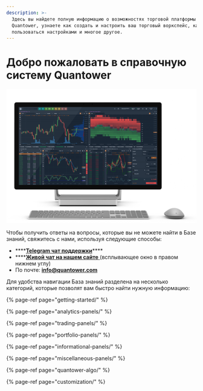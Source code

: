 ```yaml
---
description: >-
  Здесь вы найдете полную информацию о возможностях торговой платформы
  Quantower, узнаете как создать и настроить ваш торговый воркспейс, как
  пользоваться настройками и многое другое.
---
```


# Добро пожаловать в справочную систему Quantower

![](.gitbook/assets/main-workspace-for-help.png)

Чтобы получить ответы на вопросы, которые вы не можете найти в Базе знаний, свяжитесь с нами, используя следующие способы:

* \*\*\*\*[**Telegram чат поддержки**](https://t.me/quantower)\*\*\*\*
* \*\*\*\*[**Живой чат на нашем сайте** ](https://www.quantower.com/)\(всплывающее окно в правом нижнем углу\)
* По почте:  **info@quantower.com**

Для удобства навигации База знаний разделена на несколько категорий, которые позволят вам быстро найти нужную информацию:

{% page-ref page="getting-started/" %}

{% page-ref page="analytics-panels/" %}

{% page-ref page="trading-panels/" %}

{% page-ref page="portfolio-panels/" %}

{% page-ref page="informational-panels/" %}

{% page-ref page="miscellaneous-panels/" %}

{% page-ref page="quantower-algo/" %}

{% page-ref page="customization/" %}

